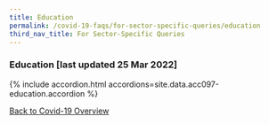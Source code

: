 ```yaml
---
title: Education
permalink: /covid-19-faqs/for-sector-specific-queries/education
third_nav_title: For Sector-Specific Queries
---
```


### Education [last updated 25 Mar 2022]

{% include accordion.html accordions=site.data.acc097-education.accordion %}

[Back to Covid-19 Overview](/covid/)